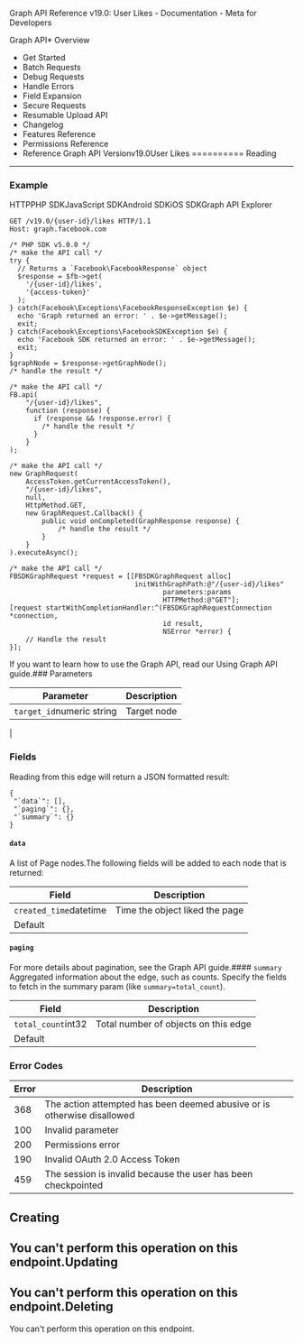 Graph API Reference v19.0: User Likes - Documentation - Meta for Developers

Graph API* Overview
* Get Started
* Batch Requests
* Debug Requests
* Handle Errors
* Field Expansion
* Secure Requests
* Resumable Upload API
* Changelog
* Features Reference
* Permissions Reference
* Reference
Graph API Versionv19.0User Likes
==========
Reading
-------
### Example
HTTPPHP SDKJavaScript SDKAndroid SDKiOS SDKGraph API Explorer
```
GET /v19.0/{user-id}/likes HTTP/1.1
Host: graph.facebook.com
```
```
/* PHP SDK v5.0.0 */
/* make the API call */
try {
  // Returns a `Facebook\FacebookResponse` object
  $response = $fb->get(
    '/{user-id}/likes',
    '{access-token}'
  );
} catch(Facebook\Exceptions\FacebookResponseException $e) {
  echo 'Graph returned an error: ' . $e->getMessage();
  exit;
} catch(Facebook\Exceptions\FacebookSDKException $e) {
  echo 'Facebook SDK returned an error: ' . $e->getMessage();
  exit;
}
$graphNode = $response->getGraphNode();
/* handle the result */
```
```
/* make the API call */
FB.api(
    "/{user-id}/likes",
    function (response) {
      if (response && !response.error) {
        /* handle the result */
      }
    }
);
```
```
/* make the API call */
new GraphRequest(
    AccessToken.getCurrentAccessToken(),
    "/{user-id}/likes",
    null,
    HttpMethod.GET,
    new GraphRequest.Callback() {
        public void onCompleted(GraphResponse response) {
            /* handle the result */
        }
    }
).executeAsync();
```
```
/* make the API call */
FBSDKGraphRequest *request = [[FBSDKGraphRequest alloc]
                               initWithGraphPath:@"/{user-id}/likes"
                                      parameters:params
                                      HTTPMethod:@"GET"];
[request startWithCompletionHandler:^(FBSDKGraphRequestConnection *connection,
                                      id result,
                                      NSError *error) {
    // Handle the result
}];
```
If you want to learn how to use the Graph API, read our Using Graph API guide.### Parameters

| Parameter | Description |
| --- | --- |
| `target_id`numeric string | Target node
 |
### Fields
Reading from this edge will return a JSON formatted result:

```
{
 "`data`": [],
 "`paging`": {},
 "`summary`": {}
}

```
#### `data`
A list of Page nodes.The following fields will be added to each node that is returned:

| Field | Description |
| --- | --- |
| `created_time`datetime | Time the object liked the page
Default |
#### `paging`
For more details about pagination, see the Graph API guide.#### `summary`
Aggregated information about the edge, such as counts. Specify the fields to fetch in the summary param (like `summary=total_count`).

| Field | Description |
| --- | --- |
| `total_count`int32 | Total number of objects on this edge
Default |
### Error Codes

| Error | Description |
| --- | --- |
| 368 | The action attempted has been deemed abusive or is otherwise disallowed |
| 100 | Invalid parameter |
| 200 | Permissions error |
| 190 | Invalid OAuth 2.0 Access Token |
| 459 | The session is invalid because the user has been checkpointed |
Creating
--------
You can't perform this operation on this endpoint.Updating
--------
You can't perform this operation on this endpoint.Deleting
--------
You can't perform this operation on this endpoint.